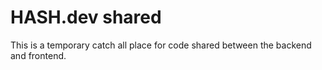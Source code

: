 # HASH.dev shared

This is a temporary catch all place for code shared between the backend and frontend.